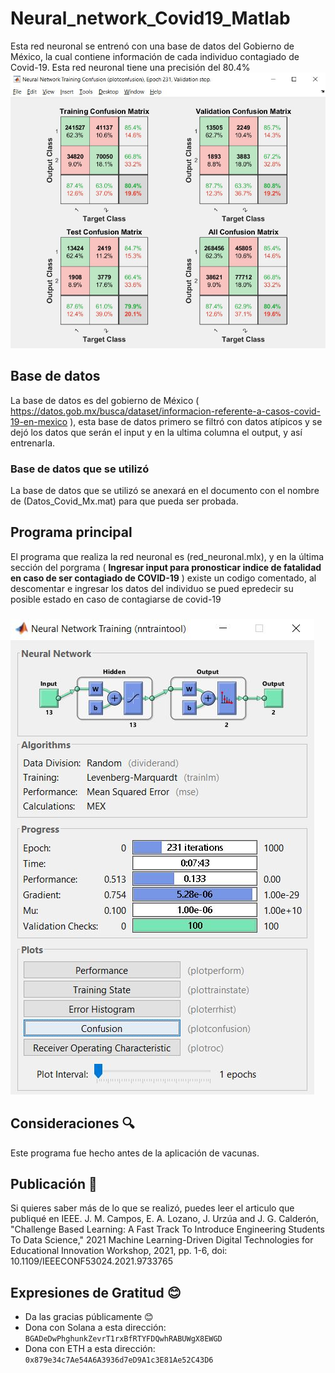# Neural_network_Covid19_Matlab
Esta red neuronal se entrenó con una base de datos del Gobierno de México, la cual contiene información de cada individuo contagiado de Covid-19. Esta red neuronal tiene una precisión del 80.4%
![Plot confusion, precisión del 80.4%](https://github.com/edson98lg/Neural_network_Covid19_Matlab/blob/main/assets/plot_confusion.JPG)

## Base de datos
La base de datos es del gobierno de México ( https://datos.gob.mx/busca/dataset/informacion-referente-a-casos-covid-19-en-mexico ), esta base de datos primero se filtró con datos atípicos y se dejó los datos que serán el input y en la ultima columna el output, y así entrenarla.

### Base de datos que se utilizó
La base de datos que se utilizó se anexará en el documento con el nombre de (Datos_Covid_Mx.mat) para que pueda ser probada.

## Programa principal
El programa que realiza la red neuronal es (red_neuronal.mlx), y en la última sección del porgrama ( **Ingresar input para pronosticar indice de fatalidad en caso de ser contagiado de COVID-19** ) existe un codigo comentado, al descomentar e ingresar los datos del individuo se pued epredecir su posible estado en caso de contagiarse de covid-19

###
![Red entrenada](https://github.com/edson98lg/Neural_network_Covid19_Matlab/blob/main/assets/nntrain_tool.JPG)

## Consideraciones 🔍 
Este programa fue hecho antes de la aplicación de vacunas.

## Publicación 📄
Si quieres saber más de lo que se realizó, puedes leer el articulo que publiqué en IEEE.
J. M. Campos, E. A. Lozano, J. Urzúa and J. G. Calderón, "Challenge Based Learning: A Fast Track To Introduce Engineering Students To Data Science," 2021 Machine Learning-Driven Digital Technologies for Educational Innovation Workshop, 2021, pp. 1-6, doi: 10.1109/IEEECONF53024.2021.9733765

## Expresiones de Gratitud 😊
* Da las gracias públicamente 😊
* Dona con Solana a esta dirección: `BGADeDwPhghunkZevrT1rxBfRTYFDQwhRABUWgX8EWGD`
* Dona con ETH a esta dirección: `0x879e34c7Ae54A6A3936d7eD9A1c3E81Ae52C43D6`
